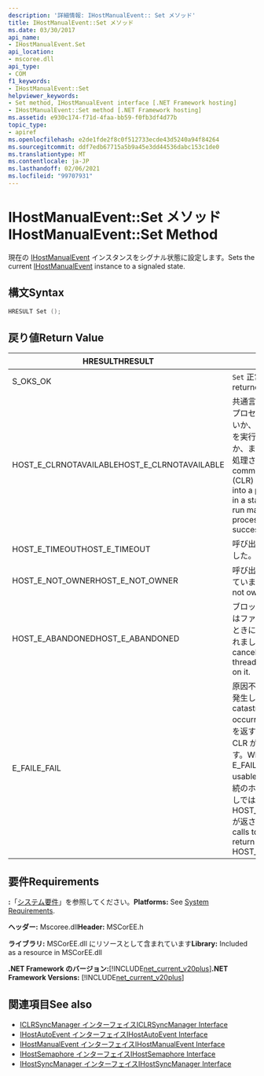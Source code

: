 ```yaml
---
description: '詳細情報: IHostManualEvent:: Set メソッド'
title: IHostManualEvent::Set メソッド
ms.date: 03/30/2017
api_name:
- IHostManualEvent.Set
api_location:
- mscoree.dll
api_type:
- COM
f1_keywords:
- IHostManualEvent::Set
helpviewer_keywords:
- Set method, IHostManualEvent interface [.NET Framework hosting]
- IHostManualEvent::Set method [.NET Framework hosting]
ms.assetid: e930c174-f71d-4faa-bb59-f0fb3df4d77b
topic_type:
- apiref
ms.openlocfilehash: e2de1fde2f8c0f512733ecde43d5240a94f84264
ms.sourcegitcommit: ddf7edb67715a5b9a45e3dd44536dabc153c1de0
ms.translationtype: MT
ms.contentlocale: ja-JP
ms.lasthandoff: 02/06/2021
ms.locfileid: "99707931"
---
```

# <a name="ihostmanualeventset-method"></a><span data-ttu-id="7258f-103">IHostManualEvent::Set メソッド</span><span class="sxs-lookup"><span data-stu-id="7258f-103">IHostManualEvent::Set Method</span></span>

<span data-ttu-id="7258f-104">現在の [IHostManualEvent](ihostmanualevent-interface.md) インスタンスをシグナル状態に設定します。</span><span class="sxs-lookup"><span data-stu-id="7258f-104">Sets the current [IHostManualEvent](ihostmanualevent-interface.md) instance to a signaled state.</span></span>  
  
## <a name="syntax"></a><span data-ttu-id="7258f-105">構文</span><span class="sxs-lookup"><span data-stu-id="7258f-105">Syntax</span></span>  
  
```cpp  
HRESULT Set ();  
```  
  
## <a name="return-value"></a><span data-ttu-id="7258f-106">戻り値</span><span class="sxs-lookup"><span data-stu-id="7258f-106">Return Value</span></span>  
  
|<span data-ttu-id="7258f-107">HRESULT</span><span class="sxs-lookup"><span data-stu-id="7258f-107">HRESULT</span></span>|<span data-ttu-id="7258f-108">説明</span><span class="sxs-lookup"><span data-stu-id="7258f-108">Description</span></span>|  
|-------------|-----------------|  
|<span data-ttu-id="7258f-109">S_OK</span><span class="sxs-lookup"><span data-stu-id="7258f-109">S_OK</span></span>|<span data-ttu-id="7258f-110">`Set` 正常に返されました。</span><span class="sxs-lookup"><span data-stu-id="7258f-110">`Set` returned successfully.</span></span>|  
|<span data-ttu-id="7258f-111">HOST_E_CLRNOTAVAILABLE</span><span class="sxs-lookup"><span data-stu-id="7258f-111">HOST_E_CLRNOTAVAILABLE</span></span>|<span data-ttu-id="7258f-112">共通言語ランタイム (CLR) がプロセスに読み込まれていないか、CLR がマネージコードを実行できない状態であるか、または呼び出しが正常に処理されていません。</span><span class="sxs-lookup"><span data-stu-id="7258f-112">The common language runtime (CLR) has not been loaded into a process, or the CLR is in a state in which it cannot run managed code or process the call successfully.</span></span>|  
|<span data-ttu-id="7258f-113">HOST_E_TIMEOUT</span><span class="sxs-lookup"><span data-stu-id="7258f-113">HOST_E_TIMEOUT</span></span>|<span data-ttu-id="7258f-114">呼び出しがタイムアウトしました。</span><span class="sxs-lookup"><span data-stu-id="7258f-114">The call timed out.</span></span>|  
|<span data-ttu-id="7258f-115">HOST_E_NOT_OWNER</span><span class="sxs-lookup"><span data-stu-id="7258f-115">HOST_E_NOT_OWNER</span></span>|<span data-ttu-id="7258f-116">呼び出し元がロックを所有していません。</span><span class="sxs-lookup"><span data-stu-id="7258f-116">The caller does not own the lock.</span></span>|  
|<span data-ttu-id="7258f-117">HOST_E_ABANDONED</span><span class="sxs-lookup"><span data-stu-id="7258f-117">HOST_E_ABANDONED</span></span>|<span data-ttu-id="7258f-118">ブロックされたスレッドまたはファイバーが待機しているときに、イベントが取り消されました。</span><span class="sxs-lookup"><span data-stu-id="7258f-118">An event was canceled while a blocked thread or fiber was waiting on it.</span></span>|  
|<span data-ttu-id="7258f-119">E_FAIL</span><span class="sxs-lookup"><span data-stu-id="7258f-119">E_FAIL</span></span>|<span data-ttu-id="7258f-120">原因不明の致命的なエラーが発生しました。</span><span class="sxs-lookup"><span data-stu-id="7258f-120">An unknown catastrophic failure occurred.</span></span> <span data-ttu-id="7258f-121">メソッドが E_FAIL を返すと、そのプロセス内で CLR が使用できなくなります。</span><span class="sxs-lookup"><span data-stu-id="7258f-121">When a method returns E_FAIL, the CLR is no longer usable within the process.</span></span> <span data-ttu-id="7258f-122">後続のホストメソッドの呼び出しでは HOST_E_CLRNOTAVAILABLE が返されます。</span><span class="sxs-lookup"><span data-stu-id="7258f-122">Subsequent calls to hosting methods return HOST_E_CLRNOTAVAILABLE.</span></span>|  
  
## <a name="requirements"></a><span data-ttu-id="7258f-123">要件</span><span class="sxs-lookup"><span data-stu-id="7258f-123">Requirements</span></span>  

 <span data-ttu-id="7258f-124">**:**「[システム要件](../../get-started/system-requirements.md)」を参照してください。</span><span class="sxs-lookup"><span data-stu-id="7258f-124">**Platforms:** See [System Requirements](../../get-started/system-requirements.md).</span></span>  
  
 <span data-ttu-id="7258f-125">**ヘッダー:** Mscoree.dll</span><span class="sxs-lookup"><span data-stu-id="7258f-125">**Header:** MSCorEE.h</span></span>  
  
 <span data-ttu-id="7258f-126">**ライブラリ:** MSCorEE.dll にリソースとして含まれています</span><span class="sxs-lookup"><span data-stu-id="7258f-126">**Library:** Included as a resource in MSCorEE.dll</span></span>  
  
 <span data-ttu-id="7258f-127">**.NET Framework のバージョン:**[!INCLUDE[net_current_v20plus](../../../../includes/net-current-v20plus-md.md)]</span><span class="sxs-lookup"><span data-stu-id="7258f-127">**.NET Framework Versions:** [!INCLUDE[net_current_v20plus](../../../../includes/net-current-v20plus-md.md)]</span></span>  
  
## <a name="see-also"></a><span data-ttu-id="7258f-128">関連項目</span><span class="sxs-lookup"><span data-stu-id="7258f-128">See also</span></span>

- [<span data-ttu-id="7258f-129">ICLRSyncManager インターフェイス</span><span class="sxs-lookup"><span data-stu-id="7258f-129">ICLRSyncManager Interface</span></span>](iclrsyncmanager-interface.md)
- [<span data-ttu-id="7258f-130">IHostAutoEvent インターフェイス</span><span class="sxs-lookup"><span data-stu-id="7258f-130">IHostAutoEvent Interface</span></span>](ihostautoevent-interface.md)
- [<span data-ttu-id="7258f-131">IHostManualEvent インターフェイス</span><span class="sxs-lookup"><span data-stu-id="7258f-131">IHostManualEvent Interface</span></span>](ihostmanualevent-interface.md)
- [<span data-ttu-id="7258f-132">IHostSemaphore インターフェイス</span><span class="sxs-lookup"><span data-stu-id="7258f-132">IHostSemaphore Interface</span></span>](ihostsemaphore-interface.md)
- [<span data-ttu-id="7258f-133">IHostSyncManager インターフェイス</span><span class="sxs-lookup"><span data-stu-id="7258f-133">IHostSyncManager Interface</span></span>](ihostsyncmanager-interface.md)
